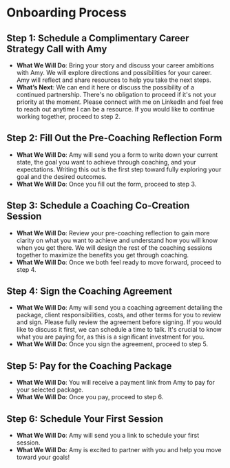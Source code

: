 # Onboarding Process
## Step 1: Schedule a Complimentary Career Strategy Call with Amy
- **What We Will Do**: Bring your story and discuss your career ambitions with Amy. We will explore directions and possibilities for your career. Amy will reflect and share resources to help you take the next steps.
- **What’s Next**: We can end it here or discuss the possibility of a continued partnership. There's no obligation to proceed if it's not your priority at the moment. Please connect with me on LinkedIn and feel free to reach out anytime I can be a resource. If you would like to continue working together, proceed to step 2.

## Step 2: Fill Out the Pre-Coaching Reflection Form
- **What We Will Do**: Amy will send you a form to write down your current state, the goal you want to achieve through coaching, and your expectations. Writing this out is the first step toward fully exploring your goal and the desired outcomes.
- **What We Will Do**: Once you fill out the form, proceed to step 3.

## Step 3: Schedule a Coaching Co-Creation Session
- **What We Will Do**: Review your pre-coaching reflection to gain more clarity on what you want to achieve and understand how you will know when you get there. We will design the rest of the coaching sessions together to maximize the benefits you get through coaching.
- **What We Will Do**: Once we both feel ready to move forward, proceed to step 4.

## Step 4: Sign the Coaching Agreement
- **What We Will Do**: Amy will send you a coaching agreement detailing the package, client responsibilities, costs, and other terms for you to review and sign. Please fully review the agreement before signing. If you would like to discuss it first, we can schedule a time to talk. It's crucial to know what you are paying for, as this is a significant investment for you.
- **What We Will Do**: Once you sign the agreement, proceed to step 5.

## Step 5: Pay for the Coaching Package
- **What We Will Do**: You will receive a payment link from Amy to pay for your selected package.
- **What We Will Do**: Once you pay, proceed to step 6.

## Step 6: Schedule Your First Session
- **What We Will Do**: Amy will send you a link to schedule your first session.
- **What We Will Do**: Amy is excited to partner with you and help you move toward your goals!
